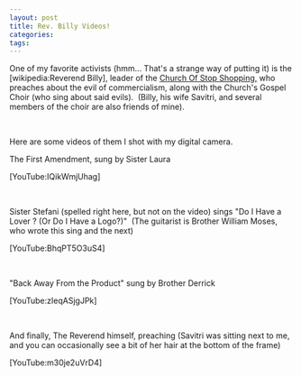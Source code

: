 ```yaml
---
layout: post
title: Rev. Billy Videos!
categories: 
tags: 
---
```


  <p>One of my favorite activists (hmm... That's a strange way of putting it) is the [wikipedia:Reverend Billy], leader of the <a href="http://www.reverendbilly.org">Church Of Stop Shopping,</a> who preaches about the evil of commercialism, along with the Church's Gospel Choir (who sing about said evils).  (Billy, his wife Savitri, and several members of the choir are also friends of mine).</p> <p> </p> <p>Here are some videos of them I shot with my digital camera.</p> <p>The First Amendment, sung by Sister Laura</p> <p>[YouTube:IQikWmjUhag]</p> <p> </p> <p>Sister Stefani (spelled right here, but not on the video) sings "Do I Have a Lover ? (Or Do I Have a Logo?)"  (The guitarist is Brother William Moses, who wrote this sing and the next)</p> <p>[YouTube:BhqPT5O3uS4]</p> <p> </p> <p>"Back Away From the Product" sung by Brother Derrick</p> <p>[YouTube:zIeqASjgJPk]</p> <p> </p> <p>And finally, The Reverend himself, preaching (Savitri was sitting next to me, and you can occasionally see a bit of her hair at the bottom of the frame)</p> <p>[YouTube:m30je2uVrD4]</p>